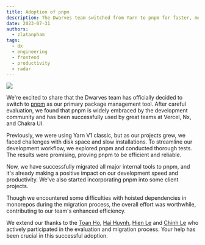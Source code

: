 ```yaml
---
title: Adoption of pnpm
description: The Dwarves team switched from Yarn to pnpm for faster, more efficient package management, improving development speed and saving disk space across their projects and clients.
date: 2023-07-31
authors:
  - zlatanpham
tags:
  - dx
  - engineering
  - frontend
  - productivity
  - radar
---
```


![](assets/adoption-of-pnpm_4601b8f71eebe7c7fbc4a6fc7925a8b6_md5.webp)

We're excited to share that the Dwarves team has officially decided to switch to [pnpm](https://radar.d.foundation/pnpm-198b80c6b5444f8cb1d11392ddc2bf63) as our primary package management tool. After careful evaluation, we found that pnpm is widely embraced by the development community and has been successfully used by great teams at Vercel, Nx, and Chakra UI.

Previously, we were using Yarn V1 classic, but as our projects grew, we faced challenges with disk space and slow installations. To streamline our development workflow, we explored pnpm and conducted thorough tests. The results were promising, proving pnpm to be efficient and reliable.

Now, we have successfully migrated all major internal tools to pnpm, and it's already making a positive impact on our development speed and productivity. We've also started incorporating pnpm into some client projects.

Though we encountered some difficulties with hoisted dependencies in monorepos during the migration process, the overall effort was worthwhile, contributing to our team's enhanced efficiency.

We extend our thanks to the [Toan Ho](https://www.linkedin.com/in/toanhq/), [Hai Huynh](https://www.linkedin.com/in/hthai2201/), [Hien Le](https://www.linkedin.com/in/hien-le-duy/) and [Chinh Le](https://www.linkedin.com/in/chinh-ld/) who actively participated in the evaluation and migration process. Your help has been crucial in this successful adoption.

